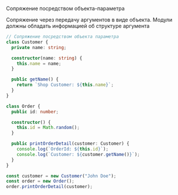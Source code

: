 Сопряжение посредством объекта-параметра

Сопряжение через передачу аргументов в виде объекта. Модули должны обладать информацией об структуре аргумента
```ts
// Сопряжение посредством объекта параметра
class Customer {
  private name: string;

  constructor(name: string) {
    this.name = name;
  }

  public getName() {
    return `Shop Customer: ${this.name}`;
  }
}

class Order {
  public id: number;

  constructor() {
    this.id = Math.random();
  }

  public printOrderDetail(customer: Customer) {
    console.log(`OrderId: ${this.id}`);
    console.log(`Customer: ${customer.getName()}`);
  }
}

const customer = new Customer("John Doe");
const order = new Order();
order.printOrderDetail(customer);
```